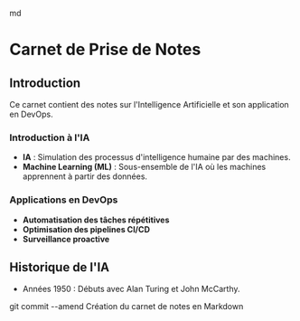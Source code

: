 md
# Carnet de Prise de Notes

## Introduction
Ce carnet contient des notes sur l'Intelligence Artificielle et son application en DevOps.

### Introduction à l'IA
- **IA** : Simulation des processus d'intelligence humaine par des machines.
- **Machine Learning (ML)** : Sous-ensemble de l'IA où les machines apprennent à partir des données.

### Applications en DevOps
- **Automatisation des tâches répétitives**
- **Optimisation des pipelines CI/CD**
- **Surveillance proactive**

## Historique de l'IA
- Années 1950 : Débuts avec Alan Turing et John McCarthy.

git commit --amend
Création du carnet de notes en Markdown
